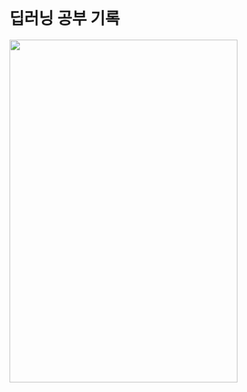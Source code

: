 # 딥러닝 공부 기록
<img src="https://github.com/eunji00-kim/DeepLearning_Study/assets/101125771/f40a947c-8147-447c-9dfe-c68a7d9b17a0.png" width="400" height = "600"/>
